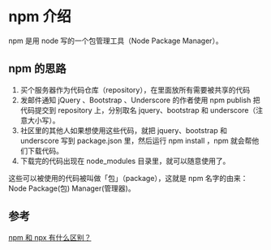 # npm 介绍



npm 是用 node 写的一个包管理工具（Node Package Manager）。

## npm 的思路

1. 买个服务器作为代码仓库（repository），在里面放所有需要被共享的代码
2. 发邮件通知 jQuery 、Bootstrap 、Underscore 的作者使用 npm publish 把代码提交到 repository 上，分别取名 jquery、bootstrap 和 underscore（注意大小写）。
3. 社区里的其他人如果想使用这些代码，就把 jquery、bootstrap 和 underscore 写到 package.json 里，然后运行 npm install ，npm 就会帮他们下载代码。
4. 下载完的代码出现在 node_modules 目录里，就可以随意使用了。

这些可以被使用的代码被叫做「包」（package），这就是 npm 名字的由来：Node Package(包) Manager(管理器)。

## 参考

[npm 和 npx 有什么区别？](https://www.zhihu.com/question/327989736/answer/787995048)
